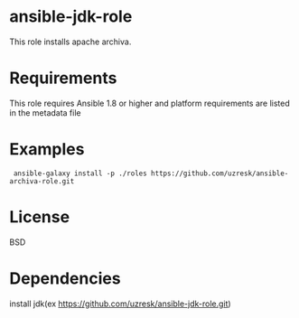 # ansible-jdk-role

This role installs apache archiva.

# Requirements

This role requires Ansible 1.8 or higher and platform requirements are listed in the metadata file

# Examples 

` ansible-galaxy install -p ./roles https://github.com/uzresk/ansible-archiva-role.git`

# License

BSD

# Dependencies

install jdk(ex https://github.com/uzresk/ansible-jdk-role.git)
